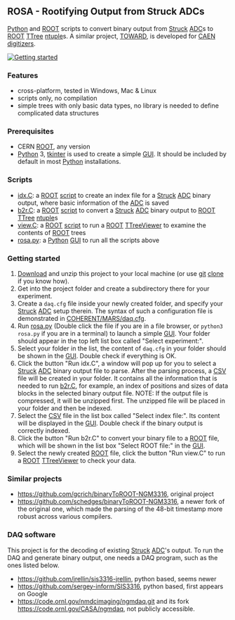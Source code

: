 ## ROSA - Rootifying Output from Struck ADCs
[Python][] and [ROOT][] scripts to convert binary output from [Struck][] [ADC][]s to [ROOT][] [TTree][] [ntuple][]s. A similar project, [TOWARD][], is developed for [CAEN][] [digitizers][].

[![Getting started](https://img.shields.io/badge/Get-Started-red?style=flat)](#getting-started)

### Features
- cross-platform, tested in Windows, Mac & Linux
- scripts only, no compilation
- simple trees with only basic data types, no library is needed to define complicated data structures

### Prerequisites
- CERN [ROOT][], any version
- [Python][] 3, [tkinter][] is used to create a simple [GUI][]. It should be included by default in most [Python][] installations.

### Scripts
- [idx.C](idx.C): a [ROOT][] [script][] to create an index file for a [Struck][] [ADC][] binary output, where basic information of the [ADC][] is saved
- [b2r.C](b2r.C): a [ROOT][] [script][] to convert a [Struck][] [ADC][] binary output to [ROOT][] [TTree][] [ntuple][]s
- [view.C](view.C): a [ROOT][] [script][] to run a [ROOT][] [TTreeViewer][] to examine the contents of [ROOT][] trees
- [rosa.py](rosa.py): a [Python][] [GUI][] to run all the scripts above

### Getting started
1. [Download][] and unzip this project to your local machine (or use [git][] [clone][] if you know how).
2. Get into the project folder and create a subdirectory there for your experiment.
3. Create a `daq.cfg` file inside your newly created folder, and specify your [Struck][] [ADC][] setup therein. The syntax of such a configuration file is demonstrated in [COHERENT/MARS/daq.cfg](COHERENT/MARS/daq.cfg).
4. Run [rosa.py](rosa.py) (Double click the file if you are in a file browser, or `python3 rosa.py` if you are in a terminal) to launch a simple [GUI][]. Your folder should appear in the top left list box called "Select experiment:".
5. Select your folder in the list, the content of `daq.cfg` in your folder should be shown in the [GUI][]. Double check if everything is OK.
6. Click the button "Run idx.C", a window will pop up for you to select a [Struck][] [ADC][] binary output file to parse. After the parsing process, a [CSV][] file will be created in your folder. It contains all the information that is needed to run [b2r.C](b2r.C), for example, an index of positions and sizes of data blocks in the selected binary output file. NOTE: If the output file is compressed, it will be unzipped first. The unzipped file will be placed in your folder and then be indexed.
7. Select the [CSV][] file in the list box called "Select index file:". Its content will be displayed in the [GUI][]. Double check if the binary output is correctly indexed.
8. Click the button "Run b2r.C" to convert your binary file to a [ROOT][] file, which will be shown in the list box "Select ROOT file:" in the [GUI][].
9. Select the newly created [ROOT][] file, click the button "Run view.C" to run a [ROOT][] [TTreeViewer][] to check your data.

### Similar projects
- <https://github.com/gcrich/binaryToROOT-NGM3316>, original project
- <https://github.com/schedges/binaryToROOT-NGM3316>, a newer fork of the original one, which made the parsing of the 48-bit timestamp more robust across various compilers.

### DAQ software
This project is for the decoding of existing [Struck][] [ADC][]'s output. To run the DAQ and generate binary output, one needs a DAQ program, such as the ones listed below.

- <https://github.com/jrellin/sis3316-jrellin>, python based, seems newer
- <https://github.com/sergey-inform/SIS3316>, python based, first appears on Google
- <https://code.ornl.gov/nmdcimaging/ngmdaq.git> and its fork <https://code.ornl.gov/CASA/ngmdaq>, not publicly accessible.

[Python]: https://www.python.org
[ROOT]: https://root.cern.ch
[script]: https://root.cern.ch/root/htmldoc/guides/users-guide/Cling.html
[Struck]: https://www.struck.de
[ADC]: https://www.struck.de/vme.htm
[TTree]: https://root.cern.ch/root/htmldoc/guides/users-guide/Trees.html
[ntuple]: https://en.wikipedia.org/wiki/Tuple
[TOWARD]: https://github.com/jintonic/toward
[CAEN]: https://www.caen.it
[digitizers]: https://www.caen.it/sections/digitizer-families
[tkinter]: https://docs.python.org/3/library/tkinter.html
[GUI]: https://en.wikipedia.org/wiki/Graphical_user_interface
[Download]: https://github.com/jintonic/rosa/archive/refs/heads/main.zip
[CSV]: https://en.wikipedia.org/wiki/Comma-separated_values
[git]: https://git-scm.com
[clone]: https://git-scm.com/book/en/v2/Git-Basics-Getting-a-Git-Repository
[TTreeViewer]: https://root.cern.ch/doc/master/classTTreeViewer.html
